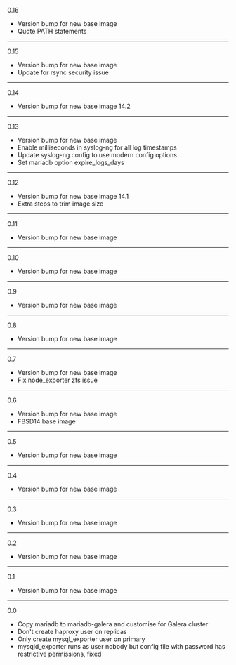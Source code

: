 0.16

* Version bump for new base image
* Quote PATH statements

---

0.15

* Version bump for new base image
* Update for rsync security issue

---

0.14

* Version bump for new base image 14.2

---

0.13

* Version bump for new base image
* Enable milliseconds in syslog-ng for all log timestamps
* Update syslog-ng config to use modern config options
* Set mariadb option expire_logs_days

---

0.12

* Version bump for new base image 14.1
* Extra steps to trim image size

---

0.11

* Version bump for new base image

---

0.10

* Version bump for new base image

---

0.9

* Version bump for new base image

---

0.8

* Version bump for new base image

---

0.7

* Version bump for new base image
* Fix node_exporter zfs issue

---

0.6

* Version bump for new base image
* FBSD14 base image

---

0.5

* Version bump for new base image

---

0.4

* Version bump for new base image

---

0.3

* Version bump for new base image

---

0.2

* Version bump for new base image

---

0.1

* Version bump for new base image

---

0.0

* Copy mariadb to mariadb-galera and customise for Galera cluster
* Don't create haproxy user on replicas
* Only create mysql_exporter user on primary
* mysqld_exporter runs as user nobody but config file with password has restrictive permissions, fixed
